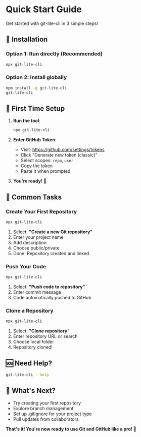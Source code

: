 # Quick Start Guide

Get started with git-lite-cli in 3 simple steps!

## 🚀 Installation

### Option 1: Run directly (Recommended)

```bash
npx git-lite-cli
```

### Option 2: Install globally

```bash
npm install -g git-lite-cli
git-lite-cli
```

## 🎯 First Time Setup

1. **Run the tool**:

   ```bash
   npx git-lite-cli
   ```

2. **Enter GitHub Token**:
   - Visit: https://github.com/settings/tokens
   - Click "Generate new token (classic)"
   - Select scopes: `repo`, `user`
   - Copy the token
   - Paste it when prompted

3. **You're ready!** 🎉

## 📝 Common Tasks

### Create Your First Repository

```bash
npx git-lite-cli
```

1. Select: **"Create a new Git repository"**
2. Enter your project name
3. Add description
4. Choose public/private
5. Done! Repository created and linked

### Push Your Code

```bash
npx git-lite-cli
```

1. Select: **"Push code to repository"**
2. Enter commit message
3. Code automatically pushed to GitHub

### Clone a Repository

```bash
npx git-lite-cli
```

1. Select: **"Clone repository"**
2. Enter repository URL or search
3. Choose local folder
4. Repository cloned!

## 🆘 Need Help?

```bash
git-lite-cli --help
```

## 🎯 What's Next?

- Try creating your first repository
- Explore branch management
- Set up .gitignore for your project type
- Pull updates from collaborators

**That's it! You're now ready to use Git and GitHub like a pro! 🚀**

